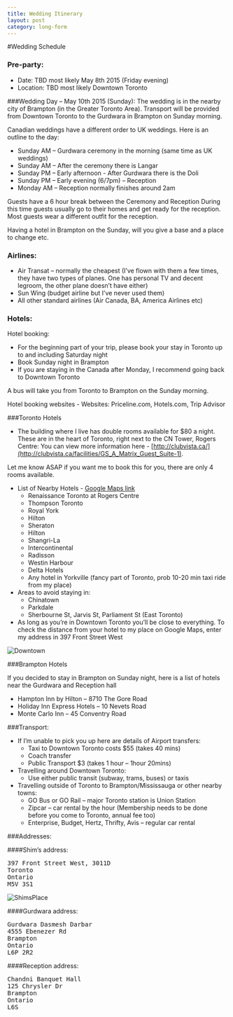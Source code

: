 ```yaml
---
title: Wedding Itinerary
layout: post
category: long-form
---
```


#Wedding Schedule

### Pre-party:
* Date: TBD most likely May 8th 2015 (Friday evening)
* Location: TBD most likely Downtown Toronto


###Wedding Day – May 10th 2015 (Sunday):
The wedding is in the nearby city of Brampton (in the Greater Toronto Area).  Transport will be provided from Downtown Toronto to the Gurdwara in Brampton on Sunday morning.

Canadian weddings have a different order to UK weddings. Here is an outline to the day:

* Sunday AM – Gurdwara ceremony in the morning (same time as UK weddings)
* Sunday AM – After the ceremony there is Langar
* Sunday PM – Early afternoon - After Gurdwara there is the Doli
* Sunday PM – Early evening (6/7pm) – Reception
* Monday AM – Reception normally finishes around 2am

Guests have a 6 hour break between the Ceremony and Reception 
During this time guests usually go to their homes and get ready for the reception. Most guests wear a different outfit for the reception.

Having a hotel in Brampton on the Sunday, will you give a base and a place to change etc.



### Airlines:

* Air Transat – normally the cheapest (I’ve flown with them a few times, they have two types of planes. One has personal TV and decent legroom, the other plane doesn’t have either)
* Sun Wing (budget airline but I’ve never used them)
* All other standard airlines (Air Canada, BA, America Airlines etc)

### Hotels:
Hotel booking:

* For the beginning part of your trip, please book your stay in Toronto up to and including Saturday night
* Book Sunday night in Brampton
* If you are staying in the Canada after Monday, I recommend going back to Downtown Toronto

A bus will take you from Toronto to Brampton on the Sunday morning.

Hotel booking websites - Websites: Priceline.com, Hotels.com, Trip Advisor


###Toronto Hotels
* The building where I live has double rooms available for $80 a night. These are in the heart of Toronto, right next to the CN Tower, Rogers Centre: You can view more information here - [http://clubvista.ca/](http://clubvista.ca/facilities/GS_A_Matrix_Guest_Suite-1).



Let me know ASAP if you want me to book this for you, there are only 4 rooms available.

* List of Nearby Hotels - [Google Maps link](https://www.google.ca/maps/search/hotels+toronto/@43.6486854,-79.3876799,15z)  
  * Renaissance Toronto at Rogers Centre
  * Thompson Toronto
  * Royal York
  * Hilton
  * Sheraton
  * Hilton
  * Shangri-La
  * Intercontinental
  * Radisson
  * Westin Harbour
  * Delta Hotels
  * Any hotel in Yorkville (fancy part of Toronto, prob 10-20 min taxi ride from my place)
* Areas to avoid staying in:
  * Chinatown 
  * Parkdale
  * Sherbourne St, Jarvis St, Parliament St (East Toronto)
* As long as you’re in Downtown Toronto you’ll be close to everything. To check the distance from your hotel to my place on Google Maps, enter my address in 397 Front Street West

![Downtown]({{site.url}}/images/downtownmap.png)

###Brampton Hotels

If you decided to stay in Brampton on Sunday night, here is a list of hotels near the Gurdwara and Reception hall

  * Hampton Inn by Hilton – 8710 The Gore Road
  * Holiday Inn Express Hotels – 10 Nevets Road
  * Monte Carlo Inn – 45 Conventry Road

###Transport:

* If I’m unable to pick you up here are details of Airport transfers:
  * Taxi to Downtown Toronto costs $55 (takes 40 mins)
  * Coach transfer 
  * Public Transport $3 (takes 1 hour – 1hour 20mins)
* Travelling around Downtown Toronto:
  * Use either public transit (subway, trams, buses) or taxis
* Travelling outside of Toronto to Brampton/Mississauga or other nearby towns:
  * GO Bus or GO Rail – major Toronto station is Union Station
  * Zipcar – car rental by the hour (Membership needs to be done before you come to Toronto, annual fee too)
  * Enterprise, Budget, Hertz, Thrifty, Avis – regular car rental


###Addresses:

####Shim’s address:
<pre>
397 Front Street West, 3011D
Toronto
Ontario
M5V 3S1
</pre>
![ShimsPlace]({{site.url}}/images/397.png)

####Gurdwara address:
<pre>
Gurdwara Dasmesh Darbar
4555 Ebenezer Rd
Brampton
Ontario
L6P 2R2
</pre>

####Reception address:
<pre>
Chandni Banquet Hall
125 Chrysler Dr
Brampton
Ontario
L6S
</pre>